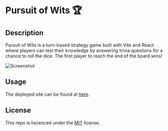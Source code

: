 # Pursuit of Wits 🏆

## Description

Pursuit of Wits is a turn-based strategy game built with Vite and React where players can test their knowledge by answering trivia questions for a chance to roll the dice. The first player to reach the end of the board wins!

![Screenshot](./src/assets/screenshot.png)

## Usage

The deployed site can be found at [here](https://pursuit-of-wits.netlify.app/).

## License

This repo is liscenced under the [MIT](https://choosealicense.com/licenses/mit/) license.
